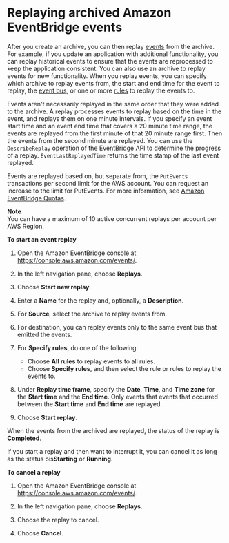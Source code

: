 # Replaying archived Amazon EventBridge events<a name="eb-replay-archived-event"></a>

After you create an archive, you can then replay [events](eb-events.md) from the archive\. For example, if you update an application with additional functionality, you can replay historical events to ensure that the events are reprocessed to keep the application consistent\. You can also use an archive to replay events for new functionality\. When you replay events, you can specify which archive to replay events from, the start and end time for the event to replay, the [event bus](eb-event-bus.md), or one or more [rules](eb-rules.md) to replay the events to\.

Events aren't necessarily replayed in the same order that they were added to the archive\. A replay processes events to replay based on the time in the event, and replays them on one minute intervals\. If you specify an event start time and an event end time that covers a 20 minute time range, the events are replayed from the first minute of that 20 minute range first\. Then the events from the second minute are replayed\. You can use the `DescribeReplay` operation of the EventBridge API to determine the progress of a replay\. `EventLastReplayedTime` returns the time stamp of the last event replayed\.

Events are replayed based on, but separate from, the `PutEvents` transactions per second limit for the AWS account\. You can request an increase to the limit for PutEvents\. For more information, see [ Amazon EventBridge Quotas](https://docs.aws.amazon.com/eventbridge/latest/userguide/cloudwatch-limits-eventbridge.html)\.

**Note**  
You can have a maximum of 10 active concurrent replays per account per AWS Region\.

**To start an event replay**

1. Open the Amazon EventBridge console at [https://console\.aws\.amazon\.com/events/](https://console.aws.amazon.com/events/)\.

1. In the left navigation pane, choose **Replays**\.

1. Choose **Start new replay**\.

1. Enter a **Name** for the replay and, optionally, a **Description**\.

1. For **Source**, select the archive to replay events from\.

1. For destination, you can replay events only to the same event bus that emitted the events\.

1. For **Specify rules**, do one of the following:
   + Choose **All rules** to replay events to all rules\.
   + Choose **Specify rules**, and then select the rule or rules to replay the events to\.

1. Under **Replay time frame**, specify the **Date**, **Time**, and **Time zone** for the **Start time** and the **End time**\. Only events that events that occurred between the **Start time** and **End time** are replayed\. 

1. Choose **Start replay**\.

When the events from the archived are replayed, the status of the replay is **Completed**\.

If you start a replay and then want to interrupt it, you can cancel it as long as the status ois**Starting** or **Running**\.

**To cancel a replay**

1. Open the Amazon EventBridge console at [https://console\.aws\.amazon\.com/events/](https://console.aws.amazon.com/events/)\.

1. In the left navigation pane, choose **Replays**\.

1. Choose the replay to cancel\.

1. Choose **Cancel**\.